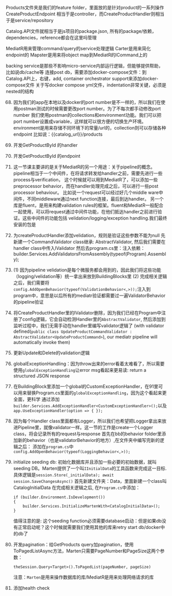 ﻿Products文件夹是我们的feature folder，里面放的是针对product的一系列操作
CreateProductEndpoint 相当于是controller，而CreateProductHandler则相当于是service/repository


Catalog.API文件就相当于是js项目的package.json, 所有的package/依赖，dependencies，reference都会在这里吗管理

MediatR用来管理command/query的service处理逻辑
Carter是用来简化endpoint的
Mapster是用来将object map到MediatR的ICommand上的

backing service是那些不影响micro-service内部运行逻辑，但能够提供帮助，比如说db/cache等
连接post db，需要添加docker-compose文件：到Catalog.API上，右键，add, container orchestrator support来添加docker-compose文件
关于写docker compose yml文件，indentation非常关键，必须是nested的结构

68. 因为我们的app在本地以及docker的port number是不一样的，所以我们在使用postman测试的时候需要更改port number。为了不每次都手动修改port number
	我们使用postman的collections和environment功能。我们可以把port number设置成variable，这样就可以很方便的切换生产环境。environment是用来存储不同环境下的常量/url的，collection则可以存储各种endpoint
	比如说：{{catalog_url}}/products

69. 开发GetProductById 的handler
70. 开发GetProductById 的endpoint
82. 这一节课主要讲的是关于MediatR的另一个用途：关于pipeline的概念。pipeline相当于一个中间件，在将请求转发给handler之前，需要先进行一些process与verification，
	这个时候就可以用到MediatR了，可以添加一些preprocessor behavior，而在handler处理完成之后，可以进行一些post processor behaviour。
	比如说一个request可以经过好几个middle ware中间件，不同middleware通过next function连接，最后到达handler。
	另一个库是fluent，是用来构建validation rules的框架。fluent和MediatR一般配合一起使用，可以将request通过中间件功能，在他们抵达handler之前进行验证。这些中间件的功能包括
	velidation/logging/exception handling.我们最终安装的包是
84. 为createProductHandler添加velidation，规则是验证这些参数不能为null
    先新建一个CommandValidator class继承: AbstractValidator<CreateProductCommand>, 然后我们需要在handler class中传入IValidator<CreateProductCommand>
	然后去program.cs里：注入依赖：builder.Services.AddValidatorsFromAssembly(typeof(Program).Assembly);
85. (1) 因为pipeline velidation是每个微服务都会用到的，因此我们将这些功能（logging/velidation等）统一拿出来放到BuildingBlocks里
	(2) 完成相关逻辑之后，我们需要将`config.AddOpenBehavior(typeof(ValidationBehavior<,>));`注入到program中，意思是以后所有的mediatr验证都需要过一遍ValidatorBehavior的pipeline验证
86. 将CreateProductHandler里的IValidator删除，因为我们已经在Program中注册了config逻辑，它会自动检测Handler里的`AbstractValidator`, 然后添加到监听过程中，我们无需手动在handler里编写validator逻辑了
	(with validator defined(`public class UpdateProductCommandValidator : AbstractValidator<UpdateProductCommand>`), our mediatr pipeline will automatically invoke them)
87. 更新Update和Delete的validation逻辑
88. globalExceptionHandling：因为throw出来的error看着太难看了，所以需要使用`globalExceptionHandling`让error msg看起来更易读: return a structured JSON response
90. 在BuildingBlock里添加一个global的CustomExceptionHandler，在91里可以用来替换Program.cs里面的`globalExceptionHandling`，因为这个看起来更全面，更科学
	通过添加`builder.Services.AddExceptionHandler<CustomExceptionHandler>();`以及`app.UseExceptionHandler(option => { });`
92. 因为每个Handler class里面都有Logger，所以我们也希望把Logger拿出来放进Pipeline里，就像validator一样。这一节的工作是create一个Logger class，将会记录所有的request与response
	首先在bb的behavior folder里添加新的behavior（也是validatorBehavior的地方）,在文件夹中编写完新的逻辑之后：
	添加在`program.cs`中`config.AddOpenBehavior(typeof(LoggingBehavior<,>));`
94. initialize seeding db: 初始化数据库并且添加一些必要的初始数据，就叫seeding DB。Marten提供了一个叫`IInitialData`的工具函数来完成这一目标.
	具体逻辑是`session.Store(_initialData); await session.SaveChangesAsync()`
	首先新建文件夹：Data，里面新建一个class叫CatalogInitialData
	在完成相关逻辑之后, 在`Program.cs`中添加：
	```
	if (builder.Environment.IsDevelopment())
	{
		builder.Services.InitializeMartenWith<CatalogInitialData>();
	}
	```
	值得注意的是: 这个seeding function必须需要database启动：但是如果db没有正常启动呢？这个时候就需要我们使用其他的库来retry start db/docker中的db了
96. 开发pagination：给GetProducts query加pagination，使用ToPagedListAsync方法，Marten只需要PageNumber和PageSize这两个参数：
	```
	theSession.Query<Target>().ToPagedList(pageNumber, pageSize)
	```
	注意：`Marten`是用来操作数据库的库/MediatR是用来处理网络请求的库
98. 添加health check